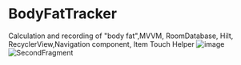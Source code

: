 # BodyFatTracker
Calculation and recording of "body fat",MVVM, RoomDatabase, Hilt, RecyclerView,Navigation component, Item Touch Helper
![image](https://user-images.githubusercontent.com/106253655/235659484-1c750be0-140f-4559-9f33-aff83aba5cea.png)
![SecondFragment](https://user-images.githubusercontent.com/106253655/230987922-f999abb5-d19b-481b-99b9-a3d38d7304c8.png)
